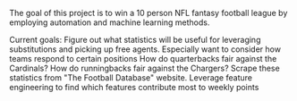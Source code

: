 The goal of this project is to win a 10 person NFL fantasy football league by employing automation and machine learning methods.

Current goals: 
Figure out what statistics will be useful for leveraging substitutions and picking up free agents.
  Especially want to consider how teams respond to certain positions
  How do quarterbacks fair against the Cardinals?
  How do runningbacks fair against the Chargers?
Scrape these statistics from "The Football Database" website.
Leverage feature engineering to find which features contribute most to weekly points
